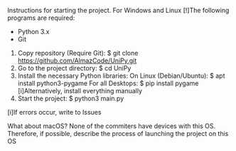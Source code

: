Instructions for starting the project. For Windows and Linux
[!]The following programs are required:
- Python 3.x
- Git

1. Copy repository (Require Git):
$ git clone https://github.com/AlmazCode/UniPy.git
2. Go to the project directory:
$ cd UniPy
3. Install the necessary Python libraries:
On Linux (Debian/Ubuntu):
$ apt install python3-pygame
For all Desktops:
$ pip install pygame
[i]Alternatively, install everything manually
4. Start the project:
$ python3 main.py

[i]If errors occur, write to Issues

What about macOS?
None of the commiters have devices with this OS. Therefore, if possible, describe the process of launching the project on this OS

